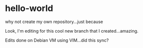 # hello-world
why not create my own repository...just because

Look, I'm editing for this cool new branch that I created...amazing.

Edits done on Debian VM using VIM...did this sync?
